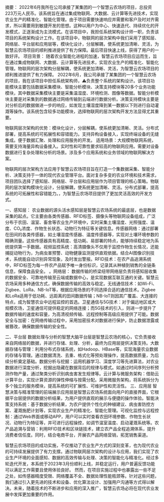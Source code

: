 摘要：
  2022年6月我所在公司承接了某集团的一个智慧云农场的项目，总投资223万元人民币。该系统旨在通过集成物联网、大数据、云计算等先进技术，实现农业生产的精准化、智能化管理。由于项目需要快速响应并需要和客户及时对齐需求，所以需要用到敏捷开发的思想。这种以用户为中心、快速迭代、持续优化的开发模式，正逐渐成为主流模式。在该项目中，我担任系统架构设计师一职，负责该项目的系统架构设计工作。在该项目中，物联网的层次架构中我们采用了感知层、网络层、平台层和应用层等，模块化设计，分层解耦，使系统更加清晰、灵活，为智慧云农场项目的顺利推进提供了有力保障。最后项目快速上线，获得了用户的一致好评。
项目背景：
  随着农业智能化进程的加速，智慧云农场项目应运而生，旨在通过集成物联网、大数据、云计算等先进技术，实现农业生产的精准化、智能化管理。物联网的层次架构分层解耦，使系统更加清晰、灵活，为智慧云农场项目的顺利推进提供了有力保障。
  2022年6月，我公司承接了某集团的一个智慧云农场的项目，我在该项目中担任系统架构师，⚠️负责整个系统的架构设计。该项目功能模块主要包括数据采集模块、智能分析模块、决策支持模块等20多个业务功能模块，其中数据采集模块主要是采集温湿度、环境检测、图像等数据。智能分析模块主要是对采集到的数据通过网络传输到云端进行数据分析。决策支持模块主要是对分析后的数据做进一步的响应，如发现土壤湿度降到某一数据以下则进行自动灌溉等操作。该系统包含较多功能模块，选择物联网的层次架构开发方法显得尤其重要。

  物联网层次架构的优势：模块化设计，分层解耦，使系统更加清晰、灵活。分布式部署，提高系统的可拓展性和容错能力。支持异构设备接入，实现终端设备的无缝集成。便于数据汇聚、处理和应用服务的开发。
  适用场景：大规模物联网系统，需要支持海量异构设备接入。实时性和可靠性要求较高的物联网应用。需要对设备数据进行复杂处理和分析的场景。涉及多个应用系统和业务领域的物联网解决方案。
 

  物联网的层次架构方法应用于智慧云农场项目旨在打造一个集数据采集、智能分析、决策支持于一体的现代农业管理平台。面对复杂多变的农业环境和技术需求，项目团队选择了感知层、网络层、平台层和应用层作为项目管理的核心策略。物联网的层次架构模块化设计，分层解耦，使系统更加清晰、灵活。分布式部署，提高系统的可拓展性和容错能力。，为智慧云农场项目提供了更加灵活高效的开发方式。

一、感知层：
农业数据的源头活水感知层是智慧云农场系统的最底层，也是数据采集的起点。它主要由各类传感器、RFID标签、摄像头等物联网设备组成，广泛分布于农田、温室、畜舍等农业生产环境中，实时采集土壤湿度、光照强度、温度、CO₂浓度、作物生长状态、动物行为特征等关键信息。传感器网络：通过部署在田间的各类传感器，如土壤湿度传感器、温度传感器等，实现对土壤环境参数的精确测量。这些传感器具有高精度、低功耗、易部署的特点，能够持续稳定地为系统提供第一手数据。视频监控系统：高清摄像头不仅用于监控作物生长情况，还能捕捉动物行为，为病虫害预警、动物健康监测提供直观依据。结合AI图像识别技术，系统能自动识别异常现象，及时发出警报。RFID技术：在农产品追溯系统中，RFID标签为每一件农产品赋予唯一身份标识，记录其从种植到销售的全链条信息，保障食品安全。
  。网络层：
  数据传输的桥梁纽带网络层负责将感知层收集的数据安全、可靠地传输至云端或数据中心，是实现数据互联互通的关键。智慧云农场采用多种通信方式，确保数据传输的高效与稳定。无线通信技术：如Wi-Fi、Zigbee、LoRa、NB-IoT等，根据应用场景的不同选择合适的通信技术。Zigbee和LoRa适用于低功耗、远距离的田间数据传输；NB-IoT则因其广覆盖、大连接的特点，成为智慧农业中远程监控的首选。卫星通信与5G技术：对于偏远地区或大规模农场，卫星通信可提供稳定的网络连接；而5G技术的引入，则进一步提升了数据传输的速度和容量，为高清视频传输、远程控制等高级应用提供了可能。数据安全与加密：在网络传输过程中，采用加密技术对数据进行保护，防止数据泄露或被篡改，确保数据传输的安全性。
  
二、平台层
  数据处理与分析的智慧大脑平台层是智慧云农场的核心，它负责接收来自网络层的数据，并进行存储、处理、分析，最终为应用层提供决策支持。大数据存储与管理：利用分布式存储系统，如Hadoop、HBase等，实现海量农业数据的存储与管理。通过数据清洗、去重、格式化等预处理操作，提高数据质量，为后续分析奠定基础。数据分析与挖掘：运用机器学习、深度学习等先进算法，对农业数据进行深度分析，挖掘出隐藏在数据背后的规律与模式。如通过时间序列分析预测作物产量，通过聚类分析识别病虫害发生规律等。云计算与微服务架构：借助云计算平台，实现计算资源的弹性伸缩与按需分配。采用微服务架构，将系统拆分为多个独立的服务模块，提高系统的可扩展性、可维护性和灵活性。
三、应用层
智慧决策与精准管理的前端展示应用层是智慧云农场系统面向用户的直接界面，它根据平台层提供的数据分析结果，为用户提供直观的展示与便捷的操作体验。智能决策支持系统：基于数据分析结果，为农户提供个性化的种植建议、病虫害防控方案、灌溉施肥计划等，实现农业生产的精准化、智能化管理。可视化监控与远程控制：通过Web界面或移动APP，用户可以实时查看农田环境参数、作物生长状况、动物行为特征等，并可进行远程操控，如调节温室温度、启动灌溉系统等。农产品追溯与营销：利用RFID技术和区块链技术，建立农产品全程追溯体系，提升消费者信任度。同时，结合电商平台，开展农产品网络营销，拓宽销售渠道。

智慧云农场项目的成功实施，不仅推动了农业生产方式的深刻变革，也为现代农业的可持续发展提供了有力支撑。通过物联网层次架构的设计与应用，我们实现了农业生产环境的全面感知、数据的高效传输与处理、决策的智能化与精准化。经过多轮迭代开发，本系统于2023年3月份顺利上线，并稳定运行，用户普遍反馈功能可以满足工作需要且使用体验良好。
  然而，在项目实施过程中也暴露出一些不足之处，如传感器精度受限、网络覆盖不全、数据处理性能瓶颈等。针对这些问题，我们通过引入更先进的技术和设备、优化算法设计、加强用户沟通等方式得以解决。未来，随着技术的不断进步和应用的深入推广，智慧云农场必将在现代农业发展中发挥更加重要的作用。